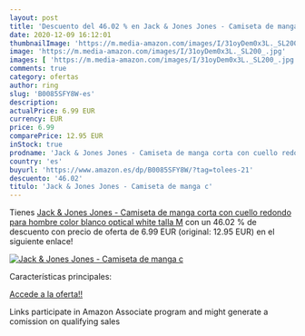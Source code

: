 ```yaml
---
layout: post
title: 'Descuento del 46.02 % en Jack & Jones Jones - Camiseta de manga c'
date: 2020-12-09 16:12:01
thumbnailImage: 'https://m.media-amazon.com/images/I/31oyDem0x3L._SL200_.jpg'
image: 'https://m.media-amazon.com/images/I/31oyDem0x3L._SL200_.jpg'
images: [ 'https://m.media-amazon.com/images/I/31oyDem0x3L._SL200_.jpg' ]
comments: true
category: ofertas
author: ring
slug: 'B0085SFY8W-es'
description:
actualPrice: 6.99 EUR
currency: EUR
price: 6.99
comparePrice: 12.95 EUR
inStock: true
prodname: 'Jack & Jones Jones - Camiseta de manga corta con cuello redondo para hombre  color blanco  optical white   talla M'
country: 'es'
buyurl: 'https://www.amazon.es/dp/B0085SFY8W/?tag=tolees-21'
descuento: '46.02'
titulo: 'Jack & Jones Jones - Camiseta de manga c'
---
```


Tienes [Jack & Jones Jones - Camiseta de manga corta con cuello redondo para hombre  color blanco  optical white   talla M](https://www.amazon.es/dp/B0085SFY8W/?tag=tolees-21) con un 46.02 % de descuento con precio de oferta de 6.99 EUR (original: 12.95 EUR) en el siguiente enlace!

[![Jack & Jones Jones - Camiseta de manga c](https://m.media-amazon.com/images/I/31oyDem0x3L._SL200_.jpg)](https://www.amazon.es/dp/B0085SFY8W/?tag=tolees-21)

Características principales:


[Accede a la oferta!!](https://www.amazon.es/dp/B0085SFY8W/?tag=tolees-21)

Links participate in Amazon Associate program and might generate a comission on qualifying sales


